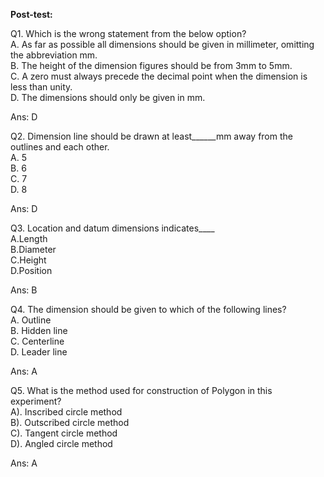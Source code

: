 **Post-test:**

Q1. Which is the wrong statement from the below option?  
A. As far as possible all dimensions should be given in millimeter, omitting
    the abbreviation mm.  
B. The height of the dimension figures should be from 3mm to 5mm.  
C. A zero must always precede the decimal point when the dimension is less
    than unity.  
D. The dimensions should only be given in mm.  

Ans: D

Q2.  Dimension line should be drawn at least______mm away from the outlines and
    each other.  
A. 5  
B. 6  
C. 7  
D. 8  

Ans: D

Q3. Location and datum dimensions indicates____    
A.Length  
B.Diameter  
C.Height  
D.Position  

Ans: B

Q4. The dimension should be given to which of the following lines?   
A. Outline  
B. Hidden line  
C. Centerline  
D. Leader line  

Ans: A

Q5. What is the method used for construction of Polygon in this experiment?  
A). Inscribed circle method  
B). Outscribed circle method  
C). Tangent circle method  
D). Angled circle method  

Ans: A
